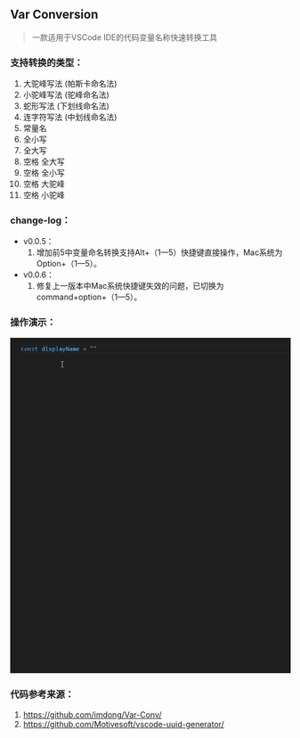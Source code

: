 ## Var Conversion

> 一款适用于VSCode IDE的代码变量名称快速转换工具


### 支持转换的类型：

1. 大驼峰写法 (帕斯卡命名法)
2. 小驼峰写法 (驼峰命名法)
3. 蛇形写法 (下划线命名法)
4. 连字符写法 (中划线命名法)
5. 常量名
6. 全小写
7. 全大写
8. 空格 全大写
9. 空格 全小写
10. 空格 大驼峰
11. 空格 小驼峰

### change-log：

* v0.0.5：
  1. 增加前5中变量命名转换支持Alt+（1—5）快捷键直接操作，Mac系统为Option+（1—5）。
* v0.0.6：
  1. 修复上一版本中Mac系统快捷键失效的问题，已切换为command+option+（1—5）。

### 操作演示：
![](演示.gif)

### 代码参考来源：

1. https://github.com/imdong/Var-Conv/
2. https://github.com/Motivesoft/vscode-uuid-generator/